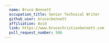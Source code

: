 ```yaml
---
  name: Bruce Bennett
  occupation_title: Senior Technical Writer
  github_user: brucecbennett
  affiliation: Avid
  link: https://www.brucechristianbennett.com
  pull_request_number: 506
---
```

